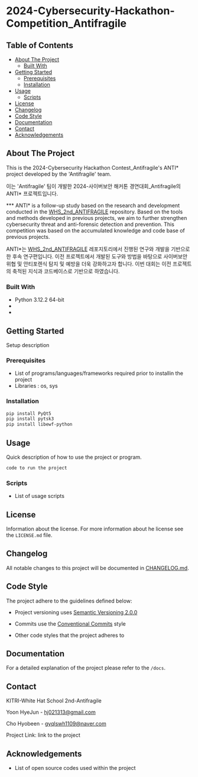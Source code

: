 # 2024-Cybersecurity-Hackathon-Competition_Antifragile

## Table of Contents

- [About The Project](#about-the-project)
  - [Built With](#built-with)
- [Getting Started](#getting-started)
  - [Prerequisites](#prerequisites)
  - [Installation](#installation)
- [Usage](#usage)
  - [Scripts](#scripts)
- [License](#license)
- [Changelog](#changelog)
- [Code Style](#code-style)
- [Documentation](#documentation)
- [Contact](#contact)
- [Acknowledgements](#acknowledgements)

## About The Project

This is the 2024-Cybersecurity Hackathon Contest_Antifragile's ANTI* project developed by the 'Antifragile' team.

이는 'Antifragile' 팀이 개발한 2024-사이버보안 해커톤 경연대회_Antifragile의 ANTI* 프로젝트입니다.

*** ANTI* is a follow-up study based on the research and development conducted in the [WHS_2nd_ANTIFRAGILE](https://github.com/swyoo1121/WHS_2nd_ANTIFRAGILE) repository. Based on the tools and methods developed in previous projects, we aim to further strengthen cybersecurity threat and anti-forensic detection and prevention. This competition was based on the accumulated knowledge and code base of previous projects.

ANTI*는 [WHS_2nd_ANTIFRAGILE](https://github.com/swyoo1121/WHS_2nd_ANTIFRAGILE) 레포지토리에서 진행된 연구와 개발을 기반으로 한 후속 연구편입니다. 이전 프로젝트에서 개발된 도구와 방법을 바탕으로 사이버보안 위협 및 안티포렌식 탐지 및 예방을 더욱 강화하고자 합니다. 이번 대회는 이전 프로젝트의 축적된 지식과 코드베이스로 기반으로 하였습니다.


### Built With

- Python 3.12.2 64-bit
- 
- 

## Getting Started

Setup description

### Prerequisites

- List of programs/languages/frameworks required prior to installin the project
- Libraries : os, sys

### Installation

```bash
pip install PyQt5
pip install pytsk3
pip install libewf-python
```

## Usage

Quick description of how to use the project or program.

```bash
code to run the project
```

### Scripts

- List of usage scripts

## License

Information about the license.
For more information about he license see the `LICENSE.md` file.

## Changelog

All notable changes to this project will be documented
in [CHANGELOG.md](https://gitlab.rackhost.hu/rackhost/wp-tudasbazis/-/blob/master/README.md).

## Code Style

The project adhere to the guidelines defined below:

- Project versioning uses [Semantic Versioning 2.0.0](https://semver.org/)
- Commits use the [Conventional Commits](https://www.conventionalcommits.org/en/v1.0.0/) style

- Other code styles that the project adheres to

## Documentation

For a detailed explanation of the project please refer to
the `/docs`.

## Contact

KITRI-White Hat School 2nd-Antifragile

Yoon HyeJun - [hj021313@gmail.com](hj021313@gmail.com)

Cho Hyobeen - [gyqlswh1109@naver.com](gyqlswh1109@naver.com) 

Project Link: link to the project

## Acknowledgements

- List of open source codes used within the project
